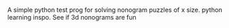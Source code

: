 #

A simple python test prog for solving nonogram puzzles of x size.
python learning inspo. 
See if 3d nonograms are fun

